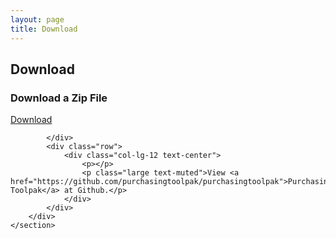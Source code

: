 ```yaml
---
layout: page
title: Download
---
```


<section id="team" class="bg-light-gray">
        <div class="container">
            <div class="row">
                <div class="col-lg-12 text-center">
                    <h2 class="section-heading">Download</h2>
                    <h3 class="section-subheading text-muted">Download a Zip File</h3>
                    <a href="https://github.com/purchasingtoolpak/purchasingtoolpak/archive/master.zip" class="page-scroll btn btn-xl">Download</a>
                </div>
            </div>
            <div class="row">
                
            </div>
            <div class="row">
                <div class="col-lg-12 text-center">
                    <p></p>
                    <p class="large text-muted">View <a href="https://github.com/purchasingtoolpak/purchasingtoolpak">Purchasing Toolpak</a> at Github.</p>
                </div>
            </div>
        </div>
    </section>
